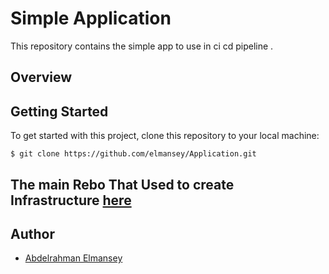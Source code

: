 # Simple Application

This repository contains the simple app to use in ci cd pipeline .


## Overview


## Getting Started

To get started with this project, clone this repository to your local machine:

```
$ git clone https://github.com/elmansey/Application.git
```



## The main Rebo That Used to create Infrastructure  [here](https://github.com/elmansey/Infrastructure)


## Author
- [Abdelrahman Elmansey ](https://www.linkedin.com/in/abdelrahman-elmansey/)